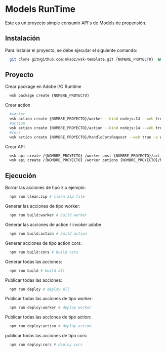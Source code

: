 # Models RunTime

Este es un proyecto simple consumir API's de Models de propensión.

## Instalación

Para instalar el proyecto, se debe ejecutar el siguiente comando:

```bash
  git clone git@github.com:nkaoz/wsk-template.git {NOMBRE_PROYECTO}  && cd {NOMBRE_PROYECTO} && npm install
```

## Proyecto

Crear package en Adobe I/O Runtime

```bash
  wsk package create {NOMBRE_PROYECTO}
```

Crear action

```bash
  #worker
  wsk action create {NOMBRE_PROYECTO}/worker --kind nodejs:14 --web true worker.zip
  #action
  wsk action create {NOMBRE_PROYECTO}/action --kind nodejs:14 --web true action.zip
  #cors
  wsk action create {NOMBRE_PROYECTO}/handleCorsRequest --web true -a web-custom-options true --kind nodejs:14 cors-action.zip
```

Crear API

```bash
  wsk api create /{NOMBRE_PROYECTO} /worker post {NOMBRE_PROYECTO}/action --response-type http
  wsk api create /{NOMBRE_PROYECTO} /worker options {NOMBRE_PROYECTO}/handleCorsRequest --response-type http
```

## Ejecución

Borrar las acciones de tipo zip ejemplo:

```bash
  npm run clean:zip # clean zip file
```

Generar las acciones de tipo worker:

```bash
  npm run build:worker # build worker
```

Generar las acciones de action / invoker adobe

```bash
  npm run build:action # build action
```

Generar acciones de tipo action cors:

```bash
  npm run build:cors # build cors
```

Generar todas las acciones:

```bash
  npm run build # build all
```

Publicar todas las acciones:

```bash
  npm run deploy # deploy all
```

Publicar todas las acciones de tipo worker:

```bash
  npm run deploy:worker # deploy worker
```

Publicar todas las acciones de tipo action:

```bash
  npm run deploy:action # deploy action
```

publicar todas las acciones de tipo cors:

```bash
  npm run deploy:cors # deploy cors
```

